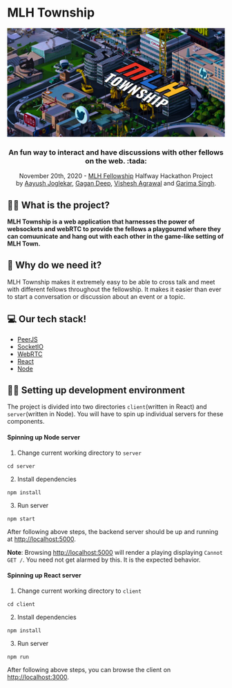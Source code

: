 # MLH Township
![MLH Township Banner](branding/banner.png)
<h3 align="center"> An fun way to interact and have discussions with other fellows on the web. :tada:</h3>
<p align="center">
    November 20th, 2020 - <a href='https://fellowship.mlh.io/'>MLH Fellowship</a> Halfway Hackathon Project<br>
    by <a href='https://github.com/zerefwayne'>Aayush Joglekar</a>, <a href='https://github.com/pandafy'>Gagan Deep</a>, <a href='https://github.com/awalvie'>Vishesh Agrawal</a> and <a href='https://github.com/grimmmyshini'>Garima Singh</a>.
</p>

## 💁‍♂️ What is the project?
**MLH Township is a web application that harnesses the power of websockets and webRTC to provide the fellows a playgournd where they can comuunicate and hang out with each other in the game-like setting of MLH Town.**

## 🙇 Why do we need it?
MLH Township makes it extremely easy to be able to cross talk and meet with different fellows throughout the fellowship. It makes it easier than ever to start a conversation or discussion about an event or a topic.

## 💻 Our tech stack!

- [PeerJS](https://peerjs.com/)
- [SocketIO](https://socket.io/)
- [WebRTC](https://webrtc.org/)
- [React](https://reactjs.org/)
- [Node](https://nodejs.org/en/)

## 🧑‍💻 Setting up development environment

The project is divided into two directories `client`(written in React) and `server`(written in Node).
You will have to spin up individual servers for these components.

#### Spinning up Node server

1. Change current working directory to `server`

```
cd server
```

2. Install dependencies

```
npm install
```

3. Run server

```
npm start
```

After following above steps, the backend server should be up and running at [http://localhost:5000](http://localhost:5000).

**Note**: Browsing [http://localhost:5000](http://localhost:5000) will render a playing displaying
`Cannot GET /`. You need not get alarmed by this. It is the expected behavior.

#### Spinning up React server

1. Change current working directory to `client`

```
cd client

```

2. Install dependencies

```
npm install
```

3. Run server

```
npm run
```

After following above steps, you can browse the client on [http://localhost:3000](http://localhost:3000).
